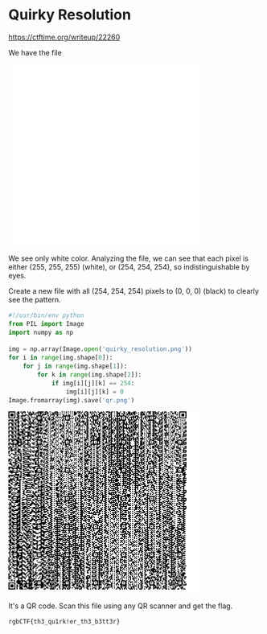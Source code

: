 # Quirky Resolution

<https://ctftime.org/writeup/22260>

We have the file  

![image](https://github.com/goswami-rahul/ctf/raw/master/rgbCTF2020/quirky_resolution/quirky_resolution.png)

We see only white color.
Analyzing the file, we can see that each pixel is either (255, 255, 255) (white), or (254, 254, 254), so indistinguishable by eyes.  

Create a new file with all (254, 254, 254) pixels to (0, 0, 0) (black) to clearly see the pattern.  

```py
#!/usr/bin/env python
from PIL import Image
import numpy as np

img = np.array(Image.open('quirky_resolution.png'))
for i in range(img.shape[0]):
    for j in range(img.shape[1]):
        for k in range(img.shape[2]):
            if img[i][j][k] == 254:
                img[i][j][k] = 0
Image.fromarray(img).save('qr.png')
```

![QR](https://github.com/goswami-rahul/ctf/raw/master/rgbCTF2020/quirky_resolution/qr.png)

It's a QR code. Scan this file using any QR scanner and get the flag.

```txt
rgbCTF{th3_qu1rk!er_th3_b3tt3r}
```
